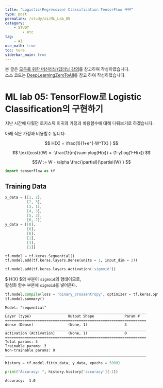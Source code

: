 ```yaml
---
title: "Logistic(Regression) Classification TensorFlow 구현"
type: post
permalink: /study/ai/ML_Lab_05
category: 
    - STUDY
        - etc
tag:
    - AI
use_math: true
toc: ture
siderbar_main: true
---
```

본 글은 [모두를 위한 머신러닝/딥러닝 강의](https://hunkim.github.io/ml/)를 참고하여 작성하였습니다.  
소스 코드는 [DeepLearningZeroToAll](https://github.com/hunkim/DeepLearningZeroToAll)를 참고 하여 작성하였습니다.

# ML lab 05: TensorFlow로 Logistic Classification의 구현하기
지난 시간에 다뤘던 로지스틱 회귀의 가정과 비용함수에 대해 다뤄보기로 하겠습니다.  

아래 식은 가정과 비용함수 입니다.  

$$ H(X) = \frac{1}{1+e^{-W^TX} } $$ 

$$ 
\text{cost}(W) = 
-\frac{1}{m}\sum ylog(H(x)) + (1-y)log(1-H(x)) $$

$$W := W - \alpha \frac{\partial}{\partial{W} } $$



```python
import tensorflow as tf
```

## Training Data


```python
x_data = [[1, 2],
          [2, 3],
          [3, 1],
          [4, 3],
          [5, 3],
          [6, 2]]
y_data = [[0],
          [0],
          [0],
          [1],
          [1],
          [1]]
```


```python
tf.model = tf.keras.Sequential()
tf.model.add(tf.keras.layers.Dense(units = 1, input_dim = 2))
```


```python
tf.model.add(tf.keras.layers.Activation('sigmoid'))
```

$ H(X) $의 부분이 `sigmoid`의 형태이므로,  
활성화 함수 부분에 `sigmoid`를 넣어준다. 


```python
tf.model.compile(loss = 'binary_crossentropy', optimizer = tf.keras.optimizers.SGD(lr=0.01), metrics = ['accuracy'])
tf.model.summary()
```

    Model: "sequential"
    _________________________________________________________________
    Layer (type)                 Output Shape              Param #   
    =================================================================
    dense (Dense)                (None, 1)                 3         
    _________________________________________________________________
    activation (Activation)      (None, 1)                 0         
    =================================================================
    Total params: 3
    Trainable params: 3
    Non-trainable params: 0
    _________________________________________________________________
    


```python
history = tf.model.fit(x_data, y_data, epochs = 5000)
```

```python
print("Accuracy: ", history.history['accuracy'][-1])
```

    Accuracy:  1.0
    
